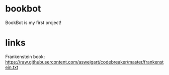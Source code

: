 # bookbot

BookBot is my first project!

# links
Frankenstein book: https://raw.githubusercontent.com/asweigart/codebreaker/master/frankenstein.txt
